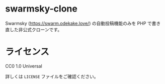# swarmsky-clone

Swarmsky (https://swarm.odekake.love/) の自動投稿機能のみを PHP で書き直した非公式クローンです。

# ライセンス

CC0 1.0 Universal

詳しくは `LICENSE` ファイルをご確認ください。
